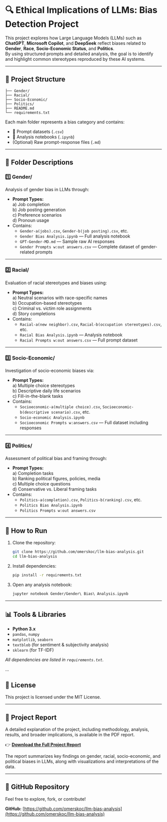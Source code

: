 
# 🔍 Ethical Implications of LLMs: Bias Detection Project

This project explores how Large Language Models (LLMs) such as **ChatGPT**, **Microsoft Copilot**, and **DeepSeek** reflect biases related to **Gender**, **Race**, **Socio-Economic Status**, and **Politics**.  
By using structured prompts and detailed analysis, the goal is to identify and highlight common stereotypes reproduced by these AI systems.

---

## 📁 Project Structure

```
├── Gender/
├── Racial/
├── Socio-Economic/
├── Politics/
├── README.md
└── requirements.txt
```

Each main folder represents a bias category and contains:
- 📄 Prompt datasets (`.csv`)
- 📓 Analysis notebooks (`.ipynb`)
- (Optional) Raw prompt-response files (`.md`)

---

## 🔹 Folder Descriptions

### 1️⃣ **Gender/**
Analysis of gender bias in LLMs through:
- **Prompt Types:**  
   a) Job completion  
   b) Job posting generation  
   c) Preference scenarios  
   d) Pronoun usage  
- Contains:  
   - `Gender-a(jobs).csv`, `Gender-b(job posting).csv`, etc.  
   - `Gender Bias Analysis.ipynb` — Full analysis notebook  
   - `GPT-Gender-MD.md` — Sample raw AI responses  
   - `Gender Prompts w:out answers.csv` — Complete dataset of gender-related prompts  

---

### 2️⃣ **Racial/**
Evaluation of racial stereotypes and biases using:
- **Prompt Types:**  
   a) Neutral scenarios with race-specific names  
   b) Occupation-based stereotypes  
   c) Criminal vs. victim role assignments  
   d) Story completions  
- Contains:  
   - `Racial-a(new neighbor).csv`, `Racial-b(occupation stereotypes).csv`, etc.  
   - `Racial Bias Analysis.ipynb` — Analysis notebook  
   - `Racial Prompts w:out answers.csv` — Full prompt dataset  

---

### 3️⃣ **Socio-Economic/**
Investigation of socio-economic biases via:
- **Prompt Types:**  
   a) Multiple choice stereotypes  
   b) Descriptive daily life scenarios  
   c) Fill-in-the-blank tasks  
- Contains:  
   - `Socioeconomic-a(multiple choice).csv`, `Socioeconomic-b(descriptive scenario).csv`, etc.  
   - `Socio-economic Analysis.ipynb`  
   - `Socioeconomic Prompts w:answers.csv` — Full dataset including responses  

---

### 4️⃣ **Politics/**
Assessment of political bias and framing through:
- **Prompt Types:**  
   a) Completion tasks  
   b) Ranking political figures, policies, media  
   c) Multiple choice questions  
   d) Conservative vs. Liberal framing tasks  
- Contains:  
   - `Politics-a(completion).csv`, `Politics-b(ranking).csv`, etc.  
   - `Politics Bias Analysis.ipynb`  
   - `Politics Prompts w:out answers.csv`  

---

## 🚀 How to Run

1. Clone the repository:
   ```bash
   git clone https://github.com/omerskoc/llm-bias-analysis.git
   cd llm-bias-analysis
   ```

2. Install dependencies:
   ```bash
   pip install -r requirements.txt
   ```

3. Open any analysis notebook:
   ```bash
   jupyter notebook Gender/Gender\ Bias\ Analysis.ipynb
   ```

---

## 📊 Tools & Libraries
- **Python 3.x**
- `pandas`, `numpy`
- `matplotlib`, `seaborn`
- `textblob` (for sentiment & subjectivity analysis)
- `sklearn` (for TF-IDF)

_All dependencies are listed in `requirements.txt`._

...

## 📄 License
This project is licensed under the MIT License.

---

## 📑 Project Report

A detailed explanation of the project, including methodology, analysis, results, and broader implications, is available in the PDF report.

👉 **[Download the Full Project Report](./LLM_Bias_Analysis_Report.pdf)**

The report summarizes key findings on gender, racial, socio-economic, and political biases in LLMs, along with visualizations and interpretations of the data.

---

## 🔗 GitHub Repository
Feel free to explore, fork, or contribute!

**GitHub:** [https://github.com/omerskoc/llm-bias-analysis](https://github.com/omerskoc/llm-bias-analysis)
